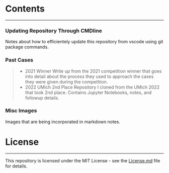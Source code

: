 # Contents
___

### Updating Repository Through CMDline
Notes about how to efficientely update this repository from vscode using git package commands.

### Past Cases
>* 2021 Winner 
Write up from the 2021 competition winner that goes into detail about the process they used to approach the cases they were given during the competition.
>* 2022 UMich 2nd Place
Repository I cloned from the UMich 2022 that took 2nd place. Contains Jupyter Notebooks, notes, and followup details.

### Misc Images
Images that are being incorporated in markdown notes.

# License
___

This repository is licensed under the MIT License - see the [License.md](License.md) file for details.